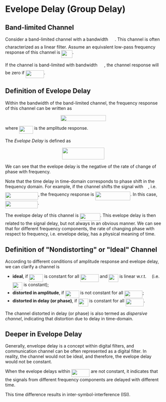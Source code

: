 # Evelope Delay (Group Delay)

## Band-limited Channel

Consider a band-limited channel with a bandwidth <img src="/tex/84c95f91a742c9ceb460a83f9b5090bf.svg?invert_in_darkmode&sanitize=true" align=middle width=17.80826024999999pt height=22.465723500000017pt/>. This channel is often characterized as a linear filter. Assume an equivalent low-pass frequency response of this channel is <img src="/tex/eb4f97ba702bd39acf29c3da12874af9.svg?invert_in_darkmode&sanitize=true" align=middle width=35.52748319999999pt height=24.65753399999998pt/>.

If the channel is band-limited with bandwidth <img src="/tex/84c95f91a742c9ceb460a83f9b5090bf.svg?invert_in_darkmode&sanitize=true" align=middle width=17.80826024999999pt height=22.465723500000017pt/>, the channel response will be zero if <img src="/tex/6191bc42d6cf99894dec07389de9c87c.svg?invert_in_darkmode&sanitize=true" align=middle width=58.675752299999985pt height=24.65753399999998pt/>.

## Definition of Evelope Delay

Within the bandwidth of the band-limited channel, the frequency response of this channel can be written as
<p align="center"><img src="/tex/94627609ce1b3fd2eb75e702120b9eba.svg?invert_in_darkmode&sanitize=true" align=middle width=145.84094414999998pt height=19.526994300000002pt/></p>
where <img src="/tex/fca7cb16330a73a4f0039fa9fc87893f.svg?invert_in_darkmode&sanitize=true" align=middle width=44.65993124999999pt height=24.65753399999998pt/> is the amplitude response.

The *Evelope Delay* is defined as
<p align="center"><img src="/tex/2add446a14116c34d7e2e71ad24040d0.svg?invert_in_darkmode&sanitize=true" align=middle width=136.32095565pt height=37.9216761pt/></p>
We can see that the evelope delay is the negative of the rate of change of phase with frequency.

Note that the time delay in time-domain corresponds to phase shift in the frequency domain. For example, if the channel shifts the signal with <img src="/tex/2f118ee06d05f3c2d98361d9c30e38ce.svg?invert_in_darkmode&sanitize=true" align=middle width=11.889314249999991pt height=22.465723500000017pt/>, i.e. <img src="/tex/109fdeeaa013d31c9090ffbabe40494d.svg?invert_in_darkmode&sanitize=true" align=middle width=106.38307019999999pt height=24.65753399999998pt/>, the frequency response is <img src="/tex/52778185704a88ac50593f1673c4361e.svg?invert_in_darkmode&sanitize=true" align=middle width=113.36384894999998pt height=27.91243950000002pt/>. In this case, <img src="/tex/99b3f54f9f0d972b44f421dbaed2465f.svg?invert_in_darkmode&sanitize=true" align=middle width=105.3654624pt height=24.65753399999998pt/>.

The evelope delay of this channel is <img src="/tex/15b29b9dbe462f033087b7f9615d3b12.svg?invert_in_darkmode&sanitize=true" align=middle width=65.45662529999998pt height=24.65753399999998pt/>. This evelope delay is then related to the signal delay, but not always in an obvious manner. We can see that for different frequency components, the rate of changing phase with respect to frequency, i.e. envelope delay, has a physical meaning of time.

## Definition of "Nondistorting" or "Ideal" Channel

According to different conditions of amplitude response and evelope delay, we can clarify a channel is

- **ideal**, if <img src="/tex/fca7cb16330a73a4f0039fa9fc87893f.svg?invert_in_darkmode&sanitize=true" align=middle width=44.65993124999999pt height=24.65753399999998pt/> is constant for all <img src="/tex/ca96de155e55a64bb0ee3e69eb3b3d31.svg?invert_in_darkmode&sanitize=true" align=middle width=58.675752299999985pt height=24.65753399999998pt/> and <img src="/tex/7ada21c69306bbc3c8c7992de2c0ee48.svg?invert_in_darkmode&sanitize=true" align=middle width=30.776374199999985pt height=24.65753399999998pt/> is linear w.r.t. <img src="/tex/190083ef7a1625fbc75f243cffb9c96d.svg?invert_in_darkmode&sanitize=true" align=middle width=9.81741584999999pt height=22.831056599999986pt/> (i.e. <img src="/tex/a2a68ba43c76fcbda88a5b2cc1e89337.svg?invert_in_darkmode&sanitize=true" align=middle width=31.649679599999992pt height=24.65753399999998pt/> is constant);
- **distorted in amplitude**, if <img src="/tex/fca7cb16330a73a4f0039fa9fc87893f.svg?invert_in_darkmode&sanitize=true" align=middle width=44.65993124999999pt height=24.65753399999998pt/> is not constant for all <img src="/tex/ca96de155e55a64bb0ee3e69eb3b3d31.svg?invert_in_darkmode&sanitize=true" align=middle width=58.675752299999985pt height=24.65753399999998pt/>;
- **distorted in delay (or phase)**, if <img src="/tex/a2a68ba43c76fcbda88a5b2cc1e89337.svg?invert_in_darkmode&sanitize=true" align=middle width=31.649679599999992pt height=24.65753399999998pt/> is constant for all <img src="/tex/ca96de155e55a64bb0ee3e69eb3b3d31.svg?invert_in_darkmode&sanitize=true" align=middle width=58.675752299999985pt height=24.65753399999998pt/>.

The channel distorted in delay (or phase) is also termed as *dispersive channel*, indicating that distortion due to delay in time-domain.

## Deeper in Evelope Delay

Generally, envelope delay is a concept within digital filters, and communication channel can be often represented as a digital filter. In reality, the channel would not be ideal, and therefore, the evelope delay would not be constant.

When the evelope delays within <img src="/tex/d1102267b6da02f0ba72bad80d772e8d.svg?invert_in_darkmode&sanitize=true" align=middle width=58.675752299999985pt height=24.65753399999998pt/> are not constant, it indicates that the signals from different frequency components are delayed with different time.

This time difference results in inter-symbol-interference (ISI).